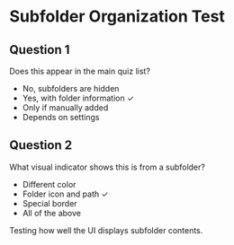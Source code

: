 # Subfolder Organization Test

## Question 1
Does this appear in the main quiz list?
- No, subfolders are hidden
- Yes, with folder information ✓
- Only if manually added
- Depends on settings

## Question 2
What visual indicator shows this is from a subfolder?
- Different color
- Folder icon and path ✓ 
- Special border
- All of the above

Testing how well the UI displays subfolder contents.
